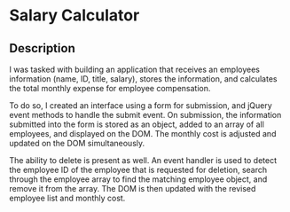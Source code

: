 # Salary Calculator

## Description

I was tasked with building an application that receives an employees information (name, ID, title, salary), stores the information, and calculates the total monthly expense for employee compensation. 

To do so, I created an interface using a form for submission, and jQuery event methods to handle the submit event. On submission, the information submitted into the form is stored as an object, added to an array of all employees, and displayed on the DOM. The monthly cost is adjusted and updated on the DOM simultaneously.

The ability to delete is present as well. An event handler is used to detect the employee ID of the employee that is requested for deletion, search through the employee array to find the matching employee object, and remove it from the array. The DOM is then updated with the revised employee list and monthly cost.

